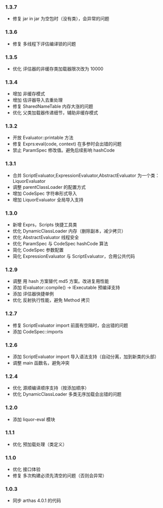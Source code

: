 ### 1.3.7

* 修复 jar in jar 为空包时（没有类），会异常的问题

### 1.3.6

* 修复 多线程下评估编译锁的问题

### 1.3.5

* 优化 评估器的非缓存类加载器限次改为 10000

### 1.3.4

* 增加 非缓存模式
* 增加 估评器导入去重处理
* 修复 SharedNameTable 内存大涨的问题
* 优化 父类加载器传递细节，辅助非缓存模式

### 1.3.2

* 开放 Evaluator::printable 方法
* 修复 Exprs:eval(code, context) 在多参时会出错的问题
* 禁止 ParamSpec 修改值。避免后续影响 hashCode

### 1.3.1

* 合并 ScriptEvaluator,ExpressionEvaluator,AbstractEvaluator 为一个类：LiquorEvaluator
* 调整 parentClassLoader 的配置方式
* 增加 CodeSpec 字符串形式导入
* 增加 LiquorEvaluator 全局导入支持

### 1.3.0

* 新增 Exprs，Scripts 快捷工具类
* 优化 DynamicClassLoader 内存（删除副本，减少拷贝）
* 优化 AbstractEvaluator 线程安全
* 优化 ParamSpec 与 CodeSpec hashCode 算法
* 简化 CodeSpec 参数配置
* 简化 ExpressionEvaluator 与 ScriptEvaluator，合用公共代码

### 1.2.9

* 调整 用 hash 方案替代 md5 方案。改进复用性能
* 添加 IEvaluator::compile() -> IExecutable 预编译支持
* 添加 评估器快捷单例
* 优化 反射执行性能，避免 Method 拷贝

### 1.2.7

* 修复 ScriptEvaluator import 前面有空隔时，会出错的问题
* 添加 CodeSpec::imports

### 1.2.6

* 添加 ScriptEvaluator import 导入语法支持（自动分离，加到新类的头部）
* 调整 main 函数名，避免冲突

### 1.2.4

* 优化 源顺编译顺序支持（按添加顺序）
* 优化 DynamicClassLoader 多类无序加载会出错的问题

### 1.2.0

* 添加 liquor-eval 模块

### 1.1.1

* 优化 预加载处理（类定义）

### 1.1.0

* 优化 接口体验
* 修复 多次构建必须先清空的问题（否则会异常）

### 1.0.3

* 同步 arthas 4.0.1 的代码